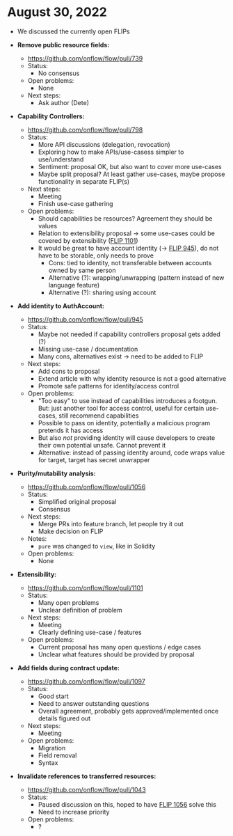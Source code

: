 # August 30, 2022

* We discussed the currently open FLIPs

* **Remove public resource fields:**
    * https://github.com/onflow/flow/pull/739
    * Status:
        - No consensus
    * Open problems:
        - None
    * Next steps:
        - Ask author (Dete)

* **Capability Controllers:**
    * https://github.com/onflow/flow/pull/798
    * Status:
        * More API discussions (delegation, revocation)
        * Exploring how to make APIs/use-casess simpler to use/understand
        * Sentiment: proposal OK, but also want to cover more use-cases
        * Maybe split proposal? At least gather use-cases, maybe propose functionality in separate FLIP(s)
    * Next steps:
        * Meeting
        * Finish use-case gathering
    * Open problems:
        * Should capabilities be resources? Agreement they should be values
        * Relation to extensibility proposal → some use-cases could be covered by extensibility ([FLIP 1101](https://github.com/onflow/flow/pull/1101))
        * It would be great to have account identity (-> [FLIP 945](https://github.com/onflow/flow/pull/945)), do not have to be storable, only needs to prove
            * Cons: tied to identity, not transferable between accounts owned by same person
            * Alternative (?): wrapping/unwrapping (pattern instead of new language feature)
            * Alternative (?): sharing using account

* **Add identity to AuthAccount:**
    * https://github.com/onflow/flow/pull/945
    * Status:
        * Maybe not needed if capability controllers proposal gets added (?)
        * Missing use-case / documentation
        * Many cons, alternatives exist → need to be added to FLIP
    * Next steps:
        * Add cons to proposal
        * Extend article with why identity resource is not a good alternative
        * Promote safe patterns for identity/access control
    * Open problems:
        * "Too easy" to use instead of capabilities introduces a footgun.
But: just another tool for access control, useful for certain use-cases, still recommend capabilities
        * Possible to pass on identity, potentially a malicious program pretends it has access
        * But also *not* providing identity will cause developers to create their own potential unsafe. Cannot prevent it
        * Alternative: instead of passing identity around, code  wraps value for target, target has secret unwrapper

* **Purity/mutability analysis:**
    * https://github.com/onflow/flow/pull/1056
    * Status:
        * Simplified original proposal
        * Consensus
    * Next steps:
        * Merge PRs into feature branch, let people try it out
        * Make decision on FLIP
    * Notes:
        * `pure` was changed to `view`, like in Solidity
    * Open problems:
        * None

* **Extensibility:**
    * https://github.com/onflow/flow/pull/1101
    * Status:
        * Many open problems
        * Unclear definition of problem
    * Next steps:
        * Meeting
        * Clearly defining use-case / features
    * Open problems:
        * Current proposal has many open questions / edge cases
        * Unclear what features should be provided by proposal

* **Add fields during contract update:**
    * https://github.com/onflow/flow/pull/1097
    * Status:
        * Good start
        * Need to answer outstanding questions
        * Overall agreement, probably gets approved/implemented once details figured out
    * Next steps:
        * Meeting
    * Open problems:
        * Migration
        * Field removal
        * Syntax

* **Invalidate references to transferred resources:**
    * https://github.com/onflow/flow/pull/1043
    * Status:
        * Paused discussion on this, hoped to have [FLIP 1056](https://github.com/onflow/flow/pull/1056) solve this
        * Need to increase priority
    * Open problems:
        * ?
